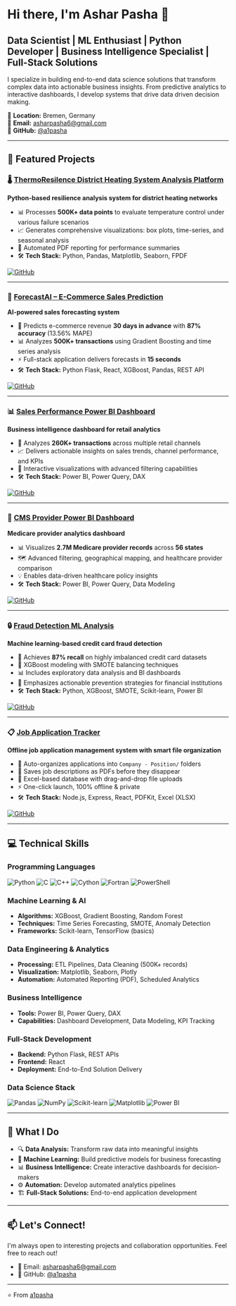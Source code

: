 # Hi there, I'm Ashar Pasha 👋

## Data Scientist | ML Enthusiast | Python Developer | Business Intelligence Specialist | Full-Stack Solutions

I specialize in building end-to-end data science solutions that transform complex data into actionable business insights. From predictive analytics to interactive dashboards, I develop systems that drive data driven decision making.

📍 **Location:** Bremen, Germany  
📧 **Email:** asharpasha6@gmail.com  
🔗 **GitHub:** [@a1pasha](https://github.com/a1pasha)

---

## 🚀 Featured Projects

### 🌡️ [ThermoResilence District Heating System Analysis Platform](https://github.com/a1pasha/ThermoResilence-District-Heating-System-Analysis-Platform)
**Python-based resilience analysis system for district heating networks**

- 📊 Processes **500K+ data points** to evaluate temperature control under various failure scenarios
- 📈 Generates comprehensive visualizations: box plots, time-series, and seasonal analysis
- 📄 Automated PDF reporting for performance summaries
- 🛠️ **Tech Stack:** Python, Pandas, Matplotlib, Seaborn, FPDF

[![GitHub](https://img.shields.io/badge/GitHub-View_Repository-181717?style=for-the-badge&logo=github)](https://github.com/a1pasha/ThermoResilence-District-Heating-System-Analysis-Platform)

---

### 🤖 [ForecastAI – E-Commerce Sales Prediction](https://github.com/a1pasha/ForecastAI-E-Commerce-Sales-Prediction)
**AI-powered sales forecasting system**

- 🎯 Predicts e-commerce revenue **30 days in advance** with **87% accuracy** (13.56% MAPE)
- 📊 Analyzes **500K+ transactions** using Gradient Boosting and time series analysis
- ⚡ Full-stack application delivers forecasts in **15 seconds**
- 🛠️ **Tech Stack:** Python Flask, React, XGBoost, Pandas, REST API

[![GitHub](https://img.shields.io/badge/GitHub-View_Repository-181717?style=for-the-badge&logo=github)](https://github.com/a1pasha/ForecastAI-E-Commerce-Sales-Prediction)

---

### 📊 [Sales Performance Power BI Dashboard](https://github.com/a1pasha/sales-performance-powerbi-dashboard-1)
**Business intelligence dashboard for retail analytics**

- 💼 Analyzes **260K+ transactions** across multiple retail channels
- 📈 Delivers actionable insights on sales trends, channel performance, and KPIs
- 🎨 Interactive visualizations with advanced filtering capabilities
- 🛠️ **Tech Stack:** Power BI, Power Query, DAX

[![GitHub](https://img.shields.io/badge/GitHub-View_Repository-181717?style=for-the-badge&logo=github)](https://github.com/a1pasha/sales-performance-powerbi-dashboard-1)

---

### 🏥 [CMS Provider Power BI Dashboard](https://github.com/a1pasha/Cms-provider-powerbi-dashboard)
**Medicare provider analytics dashboard**

- 📊 Visualizes **2.7M Medicare provider records** across **56 states**
- 🗺️ Advanced filtering, geographical mapping, and healthcare provider comparison
- 💡 Enables data-driven healthcare policy insights
- 🛠️ **Tech Stack:** Power BI, Power Query, Data Modeling

[![GitHub](https://img.shields.io/badge/GitHub-View_Repository-181717?style=for-the-badge&logo=github)](https://github.com/a1pasha/Cms-provider-powerbi-dashboard)

---

### 🔒 [Fraud Detection ML Analysis](https://github.com/a1pasha/fraud-detection-ml-analysis)
**Machine learning-based credit card fraud detection**

- 🎯 Achieves **87% recall** on highly imbalanced credit card datasets
- 🤖 XGBoost modeling with SMOTE balancing techniques
- 📊 Includes exploratory data analysis and BI dashboards
- 💼 Emphasizes actionable prevention strategies for financial institutions
- 🛠️ **Tech Stack:** Python, XGBoost, SMOTE, Scikit-learn, Power BI

[![GitHub](https://img.shields.io/badge/GitHub-View_Repository-181717?style=for-the-badge&logo=github)](https://github.com/a1pasha/fraud-detection-ml-analysis)

---


### 📋 [Job Application Tracker](https://github.com/a1pasha/job-application-tracker)
**Offline job application management system with smart file organization**

- 📁 Auto-organizes applications into `Company - Position/` folders
- 📄 Saves job descriptions as PDFs before they disappear
- 💾 Excel-based database with drag-and-drop file uploads
- ⚡ One-click launch, 100% offline & private
- 🛠️ **Tech Stack:** Node.js, Express, React, PDFKit, Excel (XLSX)

[![GitHub](https://img.shields.io/badge/GitHub-View_Repository-181717?style=for-the-badge&logo=github)](https://github.com/a1pasha/job-application-tracker)

---

## 💻 Technical Skills

### Programming Languages
![Python](https://img.shields.io/badge/Python-100%25-3776AB?style=for-the-badge&logo=python&logoColor=white)
![C](https://img.shields.io/badge/C-A8B9CC?style=for-the-badge&logo=c&logoColor=white)
![C++](https://img.shields.io/badge/C++-00599C?style=for-the-badge&logo=cplusplus&logoColor=white)
![Cython](https://img.shields.io/badge/Cython-FFD43B?style=for-the-badge&logo=python&logoColor=blue)
![Fortran](https://img.shields.io/badge/Fortran-734F96?style=for-the-badge&logo=fortran&logoColor=white)
![PowerShell](https://img.shields.io/badge/PowerShell-5391FE?style=for-the-badge&logo=powershell&logoColor=white)

### Machine Learning & AI
- **Algorithms:** XGBoost, Gradient Boosting, Random Forest
- **Techniques:** Time Series Forecasting, SMOTE, Anomaly Detection
- **Frameworks:** Scikit-learn, TensorFlow (basics)

### Data Engineering & Analytics
- **Processing:** ETL Pipelines, Data Cleaning (500K+ records)
- **Visualization:** Matplotlib, Seaborn, Plotly
- **Automation:** Automated Reporting (PDF), Scheduled Analytics

### Business Intelligence
- **Tools:** Power BI, Power Query, DAX
- **Capabilities:** Dashboard Development, Data Modeling, KPI Tracking

### Full-Stack Development
- **Backend:** Python Flask, REST APIs
- **Frontend:** React
- **Deployment:** End-to-End Solution Delivery

### Data Science Stack
![Pandas](https://img.shields.io/badge/Pandas-150458?style=for-the-badge&logo=pandas&logoColor=white)
![NumPy](https://img.shields.io/badge/NumPy-013243?style=for-the-badge&logo=numpy&logoColor=white)
![Scikit-learn](https://img.shields.io/badge/Scikit--learn-F7931E?style=for-the-badge&logo=scikitlearn&logoColor=white)
![Matplotlib](https://img.shields.io/badge/Matplotlib-11557c?style=for-the-badge)
![Power BI](https://img.shields.io/badge/Power_BI-F2C811?style=for-the-badge&logo=powerbi&logoColor=black)

---

## 🎯 What I Do

- 🔍 **Data Analysis:** Transform raw data into meaningful insights
- 🤖 **Machine Learning:** Build predictive models for business forecasting
- 📊 **Business Intelligence:** Create interactive dashboards for decision-makers
- ⚙️ **Automation:** Develop automated analytics pipelines
- 🏗️ **Full-Stack Solutions:** End-to-end application development

---

## 📫 Let's Connect!

I'm always open to interesting projects and collaboration opportunities. Feel free to reach out!

- 📧 Email: [asharpasha6@gmail.com](mailto:asharpasha6@gmail.com)
- 💼 GitHub: [@a1pasha](https://github.com/a1pasha)

---

⭐️ From [a1pasha](https://github.com/a1pasha)
